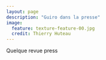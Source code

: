 ```yaml
---
layout: page
description: "Guiro dans la presse"
image:
  feature: texture-feature-00.jpg
  credit: Thierry Huteau 
---
```

Quelque revue press
